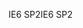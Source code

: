 <span data-ttu-id="e5e2a-101">IE6 SP2</span><span class="sxs-lookup"><span data-stu-id="e5e2a-101">IE6 SP2</span></span>
